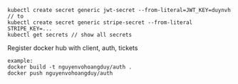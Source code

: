 ```
kubectl create secret generic jwt-secret --from-literal=JWT_KEY=duynvh // to 
kubectl create secret generic stripe-secret --from-literal STRIPE_KEY=...
kubectl get secrets // show all secrets
```

Register docker hub with client, auth, tickets
```
example:
docker build -t nguyenvohoangduy/auth .
docker push nguyenvohoangduy/auth
```
